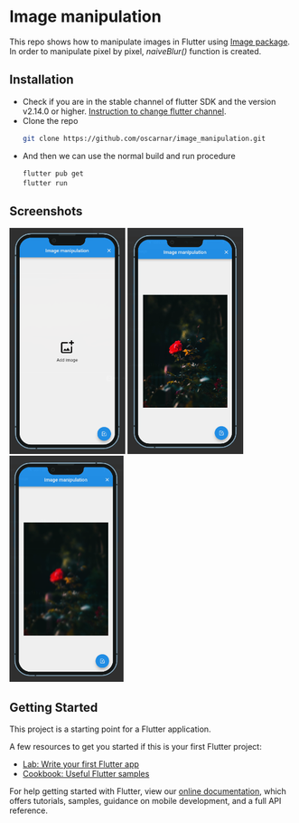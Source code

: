 # Image manipulation

This repo shows how to manipulate images in Flutter using [Image package](https://pub.dev/packages/image).
In order to manipulate pixel by pixel, _naiveBlur()_ function is created. 

## Installation

- Check if you are in the stable channel of flutter SDK and the version v2.14.0 or higher. [Instruction to change flutter channel](https://github.com/flutter/flutter/wiki/Flutter-build-release-channels#how-to-change-channels).
- Clone the repo
  ```sh
  git clone https://github.com/oscarnar/image_manipulation.git
  ```
- And then we can use the normal build and run procedure
  ```sh
  flutter pub get
  flutter run
  ```

## Screenshots
<p>
<img src="./screenshots/first.png" alt="App view" height="400">
<img src="./screenshots/second.png" alt="Original" height="400">
<img src="./screenshots/third.png" alt="Result" height="400">
</p>

## Getting Started

This project is a starting point for a Flutter application.

A few resources to get you started if this is your first Flutter project:

- [Lab: Write your first Flutter app](https://flutter.dev/docs/get-started/codelab)
- [Cookbook: Useful Flutter samples](https://flutter.dev/docs/cookbook)

For help getting started with Flutter, view our
[online documentation](https://flutter.dev/docs), which offers tutorials,
samples, guidance on mobile development, and a full API reference.
